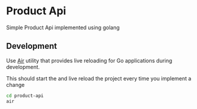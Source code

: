 # Product Api
Simple Product Api implemented using golang

## Development
Use [Air](https://github.com/cosmtrek/air) utility that provides live reloading for Go applications during development.

This should start the and live reload the project every time you implement a change
```zsh
cd product-api
air
```
